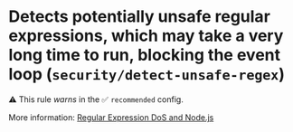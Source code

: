 # Detects potentially unsafe regular expressions, which may take a very long time to run, blocking the event loop (`security/detect-unsafe-regex`)

⚠️ This rule _warns_ in the ✅ `recommended` config.

<!-- end auto-generated rule header -->

More information: [Regular Expression DoS and Node.js](../regular-expression-dos-and-node.md)
